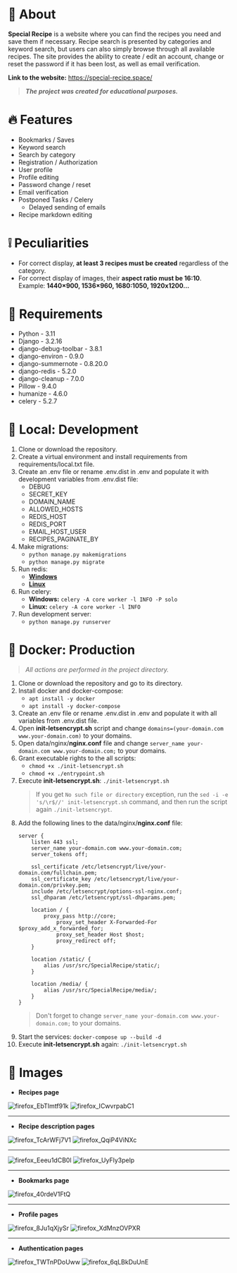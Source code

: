 # 📃 About

**Special Recipe** is a website where you can find the recipes you need and save them if necessary.
Recipe search is presented by categories and keyword search, but users can also simply browse through 
all available recipes.
The site provides the ability to create / edit an account, change or reset the password if it has been lost, 
as well as email verification.

**Link to the website:** https://special-recipe.space/

> ***The project was created for educational purposes.***

# 🔥 Features

* Bookmarks / Saves
* Keyword search
* Search by category
* Registration / Authorization
* User profile
* Profile editing
* Password change / reset
* Email verification
* Postponed Tasks / Celery
  * Delayed sending of emails
* Recipe markdown editing

# ❕ Peculiarities

* For correct display, **at least 3 recipes must be created** regardless of the category.
* For correct display of images, their **aspect ratio must be 16:10**. Example: **1440×900, 1536×960, 1680:1050, 1920x1200...**

# 📜 Requirements

* Python - 3.11
* Django - 3.2.16
* django-debug-toolbar - 3.8.1
* django-environ - 0.9.0
* django-summernote - 0.8.20.0
* django-redis - 5.2.0
* django-cleanup - 7.0.0
* Pillow - 9.4.0
* humanize - 4.6.0
* celery - 5.2.7

# 💽 Local: Development

1. Clone or download the repository.
2. Create a virtual environment and install requirements from requirements/local.txt file.
3. Create an .env file or rename .env.dist in .env and populate it with development variables from .env.dist file:
   * DEBUG
   * SECRET_KEY
   * DOMAIN_NAME
   * ALLOWED_HOSTS
   * REDIS_HOST
   * REDIS_PORT
   * EMAIL_HOST_USER
   * RECIPES_PAGINATE_BY
4. Make migrations:
   * `python manage.py makemigrations`
   * `python manage.py migrate`
5. Run redis:
   * [**Windows**](https://github.com/microsoftarchive/redis/releases)
   * [**Linux**](https://www.digitalocean.com/community/tutorials/how-to-install-and-secure-redis-on-ubuntu-22-04)
6. Run celery:
   * **Windows:** `celery -A core worker -l INFO -P solo`
   * **Linux:** `celery -A core worker -l INFO`
7. Run development server:
   * `python manage.py runserver`

# 🐳 Docker: Production

> *All actions are performed in the project directory.*

1. Clone or download the repository and go to its directory.
2. Install docker and docker-compose:
   * `apt install -y docker`
   * `apt install -y docker-compose`
3. Create an .env file or rename .env.dist in .env and populate it with all variables from .env.dist file.
4. Open **init-letsencrypt.sh** script and change `domains=(your-domain.com www.your-domain.com)` to your domains.
5. Open data/nginx/**nginx.conf** file and change `server_name your-domain.com www.your-domain.com;` to your domains.
6. Grant executable rights to the all scripts:
   * `chmod +x ./init-letsencrypt.sh`
   * `chmod +x ./entrypoint.sh`
7. Execute **init-letsencrypt.sh**: `./init-letsencrypt.sh`
   > If you get `No such file or directory` exception, run the `sed -i -e 's/\r$//' init-letsencrypt.sh` command, 
   > and then run the script again `./init-letsencrypt`.
8. Add the following lines to the data/nginx/**nginx.conf** file:
   ```
   server {
       listen 443 ssl;
       server_name your-domain.com www.your-domain.com;
       server_tokens off;

       ssl_certificate /etc/letsencrypt/live/your-domain.com/fullchain.pem;
       ssl_certificate_key /etc/letsencrypt/live/your-domain.com/privkey.pem;
       include /etc/letsencrypt/options-ssl-nginx.conf;
       ssl_dhparam /etc/letsencrypt/ssl-dhparams.pem;

       location / {
           proxy_pass http://core;
               proxy_set_header X-Forwarded-For $proxy_add_x_forwarded_for;
               proxy_set_header Host $host;
               proxy_redirect off;
       }

       location /static/ {
           alias /usr/src/SpecialRecipe/static/;
       }

       location /media/ {
           alias /usr/src/SpecialRecipe/media/;
       }
   }
   ```
   > Don't forget to change `server_name your-domain.com www.your-domain.com;` to your domains.
9. Start the services: `docker-compose up --build -d`
10. Execute **init-letsencrypt.sh** again: `./init-letsencrypt.sh`

# 🌄 Images
* **Recipes page**

![firefox_EbTImtf91k](https://user-images.githubusercontent.com/97694131/218304714-ae387f54-f6e1-4a38-986b-229b880d458a.png)
![firefox_ICwvrpabC1](https://user-images.githubusercontent.com/97694131/218304717-3e6eda9a-ec33-4248-8629-f37d46b2ea27.png)
<hr>

* **Recipe description pages**

![firefox_TcArWFj7V1](https://user-images.githubusercontent.com/97694131/218304936-0dd3ecc7-77c0-4b51-989b-189e22e14ee8.png)
![firefox_QqiP4ViNXc](https://user-images.githubusercontent.com/97694131/218304938-12f614eb-eefc-45c2-9f08-b390f473c2ac.png)
<hr>

![firefox_Eeeu1dCB0l](https://user-images.githubusercontent.com/97694131/218304946-fdfdf99a-7a91-4c9f-a6b4-10dbf952c597.png)
![firefox_UyFly3pelp](https://user-images.githubusercontent.com/97694131/218304952-a97b776b-4081-485c-9a22-034ebd15fb15.png)
<hr>

* **Bookmarks page**

![firefox_40rdeV1FtQ](https://user-images.githubusercontent.com/97694131/218304895-655a1529-108d-4a5d-832d-6adbaa7bdaa3.png)
<hr>

* **Profile pages**

![firefox_8Ju1qXjySr](https://user-images.githubusercontent.com/97694131/218304973-4398f787-2241-4ec9-bfb8-85ecd3b0f8f3.png)
![firefox_XdMnzOVPXR](https://user-images.githubusercontent.com/97694131/218304974-1d301bd9-2c2a-4a21-b199-4e8150084144.png)
<hr>

* **Authentication pages**

![firefox_TWTnPDoUww](https://user-images.githubusercontent.com/97694131/218304986-d633adce-fea7-42da-b7d9-2aa6dd0e149c.png)
![firefox_6qLBkDuUnE](https://user-images.githubusercontent.com/97694131/218304988-07cc498c-ad37-451e-a439-378e480dbe0c.png)
